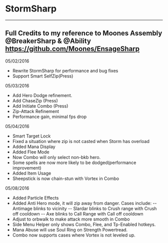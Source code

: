 # StormSharp

---------------------------------
Full Credits to my reference to Moones Assembly 
@BreakerSharp & @Ability https://github.com/Moones/EnsageSharp
---------------------------------

05/02/2016
- Rewrite StormSharp for performance and bug fixes
- Support Smart SelfZip(Press) 

05/03/2016
- Add Hero Dodge refinement.
- Add ChaseZip (Press)
- Add Initiate Combo (Press)
- Zip-Attack Refinement
- Performance gain, minimal fps drop

05/04/2016
- Smart Target Lock
- Fixed a situation where zip is not casted when Storm has overload
- Added Mana Display
- Added Flee Mode
- Now Combo will only select non-bkb hero.
- Some spells are now more likely to be dodged(performance improvement)
- Added Item Usage
- Sheepstick is now chain-stun with Vortex in Combo

05/08/2016
- Added Particle Effects
- Added Anti Hero mode, it will zip away from danger. Cases include:
-- Antimage blinks to vicinity
-- Slardar blinks to Crush range with Crush off cooldown
-- Axe blinks to Call Range with Call off cooldown
- Adjust to orbwalk to make attack more smooth in Combo
- Side Menu Helper only shows Combo, Flee, and Tp-Enabled hotkeys.
- Mana Abuse will use Soul Ring on Strength Powertread.
- Combo now supports cases where Vortex is not leveled up. 

 